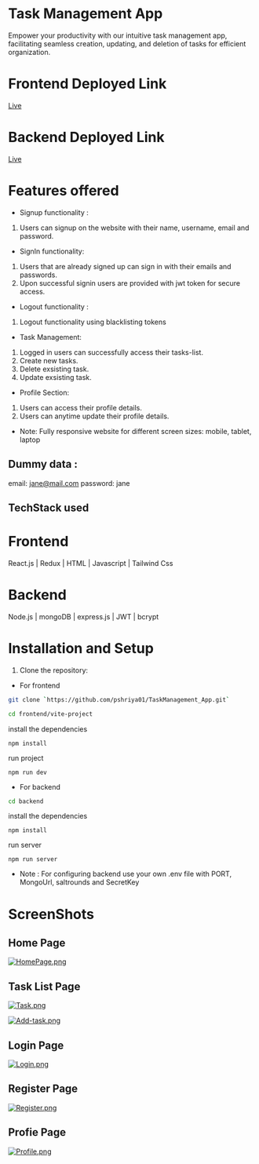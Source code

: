 # Task Management App

Empower your productivity with our intuitive task management app, facilitating seamless creation, updating, and deletion of tasks for efficient organization. 

# Frontend Deployed Link
 [Live](https://task-management-zeta-vert.vercel.app/)

# Backend Deployed Link
 [Live](https://eager-red-chick.cyclic.app/)

# Features offered
- Signup functionality :

 1. Users can signup on the website with their name, username, email and password.

- SignIn functionality:

 1. Users that are already signed up can sign in with their emails and passwords.
 2. Upon successful signin users are provided with jwt token for secure access.

- Logout functionality :

 1. Logout functionality using blacklisting tokens

- Task Management:

 1. Logged in users can successfully access their tasks-list.
 2. Create new tasks.
 3. Delete exsisting task.
 4. Update exsisting task.

- Profile Section:

 1. Users can access their profile details.
 2. Users can anytime update their profile details.

- Note:
 Fully responsive website for different screen sizes: mobile, tablet, laptop

## Dummy data :
  email: jane@mail.com
  password: jane

## TechStack used

# Frontend

React.js | Redux | HTML | Javascript | Tailwind Css

# Backend

Node.js | mongoDB | express.js | JWT | bcrypt

# Installation and Setup
1. Clone the repository:
- For frontend
```bash
git clone `https://github.com/pshriya01/TaskManagement_App.git` 
```
```bash
cd frontend/vite-project
```
install the dependencies
```
npm install
```
run project
```
npm run dev
```
- For backend
```bash
cd backend
```
install the dependencies
```
npm install
```
run server
```
npm run server
```
- Note : For configuring backend use your own .env file with PORT, MongoUrl, saltrounds and SecretKey

# ScreenShots

## Home Page

[![HomePage.png](https://i.postimg.cc/4dt1kDmh/HomePage.png)](https://postimg.cc/LY9Pj0kH)

## Task List Page

[![Task.png](https://i.postimg.cc/0NfqPBFr/Task.png)](https://postimg.cc/JyGFQP1W)

[![Add-task.png](https://i.postimg.cc/nLfGvvpt/Add-task.png)](https://postimg.cc/CRJ80nRv)

## Login Page

[![Login.png](https://i.postimg.cc/1z6Z2zc0/Login.png)](https://postimg.cc/B8qy14zt)

## Register Page

[![Register.png](https://i.postimg.cc/MTDmpymW/Register.png)](https://postimg.cc/sQMhnGL8)

## Profie Page

[![Profile.png](https://i.postimg.cc/ZR2sSPbC/Profile.png)](https://postimg.cc/cg7B7n8S)